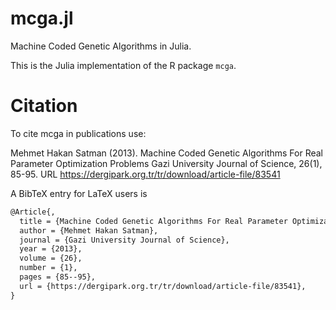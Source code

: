# mcga.jl
Machine Coded Genetic Algorithms in Julia.

This is the Julia implementation of the R package `mcga`. 


# Citation 

To cite mcga in publications use:

  Mehmet Hakan Satman (2013). Machine Coded Genetic Algorithms For Real
  Parameter Optimization Problems Gazi University Journal of Science,
  26(1), 85-95. URL https://dergipark.org.tr/tr/download/article-file/83541

A BibTeX entry for LaTeX users is

```latex
@Article{,
  title = {Machine Coded Genetic Algorithms For Real Parameter Optimization Problems},
  author = {Mehmet Hakan Satman},
  journal = {Gazi University Journal of Science},
  year = {2013},
  volume = {26},
  number = {1},
  pages = {85--95},
  url = {https://dergipark.org.tr/tr/download/article-file/83541},
}
```